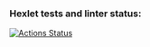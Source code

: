 ### Hexlet tests and linter status:
[![Actions Status](https://github.com/pepedrizzle/data-analytics-project-92/actions/workflows/hexlet-check.yml/badge.svg)](https://github.com/pepedrizzle/data-analytics-project-92/actions)